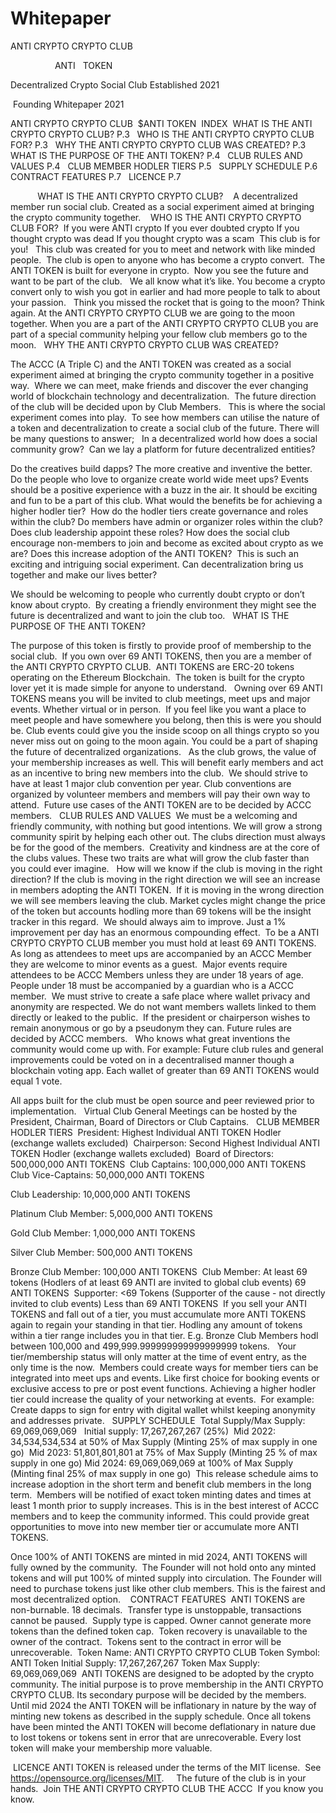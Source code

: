 # Whitepaper

ANTI CRYPTO CRYPTO CLUB

              
   ANTI   TOKEN


Decentralized Crypto Social Club Established 2021

 Founding Whitepaper 2021

ANTI CRYPTO CRYPTO CLUB 
$ANTI TOKEN 
INDEX 
WHAT IS THE ANTI CRYPTO CRYPTO CLUB? P.3 
 WHO IS THE ANTI CRYPTO CRYPTO CLUB FOR? P.3 
 WHY THE ANTI CRYPTO CRYPTO CLUB WAS CREATED? P.3 
 WHAT IS THE PURPOSE OF THE ANTI TOKEN? P.4 
 CLUB RULES AND VALUES  P.4 
 CLUB MEMBER HODLER TIERS  P.5 
 SUPPLY SCHEDULE  P.6 
 CONTRACT FEATURES  P.7 
 LICENCE  P.7
 
           WHAT IS THE ANTI CRYPTO CRYPTO CLUB?  
 A decentralized member run social club.
Created as a social experiment aimed at bringing the crypto community together.  
 WHO IS THE ANTI CRYPTO CRYPTO CLUB FOR?  If you were ANTI crypto
If you ever doubted crypto
If you thought crypto was dead
If you thought crypto was a scam
 This club is for you!   This club was created for you to meet and network with like minded people.
 The club is open to anyone who has become a crypto convert.  The ANTI TOKEN is built for everyone in crypto.  Now you see the future and want to be part of the club.   We all know what it’s like. You become a crypto convert only to wish you got in earlier and had more people to talk to about your passion.  
Think you missed the rocket that is going to the moon? Think again. At the ANTI CRYPTO CRYPTO CLUB we are going to the moon together. When you are a part of the ANTI CRYPTO CRYPTO CLUB you are part of a special community helping your fellow club members go to the moon.
  WHY THE ANTI CRYPTO CRYPTO CLUB WAS CREATED?

The ACCC (A Triple C) and the ANTI TOKEN was created as a social experiment aimed at bringing the crypto community together in a positive way.  Where we can meet, make friends and discover the ever changing world of blockchain technology and decentralization.  The future direction of the club will be decided upon by Club Members.   This is where the social experiment comes into play.  To see how members can utilise the nature of a token and decentralization to create a social club of the future. There will be many questions to answer;   In a decentralized world how does a social community grow?  Can we lay a platform for future decentralized entities?

Do the creatives build dapps? The more creative and inventive the better.
Do the people who love to organize create world wide meet ups? Events should be a positive experience with a buzz in the air. It should be exciting and fun to be a part of this club. What would the benefits be for achieving a higher hodler tier?  How do the hodler tiers create governance and roles within the club? Do members have admin or organizer roles within the club? Does club leadership appoint these roles? How does the social club encourage non-members to join and become as excited about crypto as we are? Does this increase adoption of the ANTI TOKEN?  This is such an exciting and intriguing social experiment. 
Can decentralization bring us together and make our lives better?

We should be welcoming to people who currently doubt crypto or don’t know about crypto.  By creating a friendly environment they might see the future is decentralized and want to join the club too.   WHAT IS THE PURPOSE OF THE ANTI TOKEN?

The purpose of this token is firstly to provide proof of membership to the social club.  If you own over 69 ANTI TOKENS, then you are a member of the ANTI CRYPTO CRYPTO CLUB. 
ANTI TOKENS are ERC-20 tokens operating on the Ethereum Blockchain.  The token is built for the crypto lover yet it is made simple for anyone to understand.   Owning over 69 ANTI TOKENS means you will be invited to club meetings, meet ups and major events. Whether virtual or in person.  If you feel like you want a place to meet people and have somewhere you belong, then this is were you should be. Club events could give you the inside scoop on all things crypto so you never miss out on going to the moon again. You could be a part of shaping the future of decentralized organizations.   As the club grows, the value of your membership increases as well. This will benefit early members and act as an incentive to bring new members into the club. 
 We should strive to have at least 1 major club convention per year. Club conventions are organized by volunteer members and members will pay their own way to attend.  Future use cases of the ANTI TOKEN are to be decided by ACCC members.   CLUB RULES AND VALUES
 We must be a welcoming and friendly community, with nothing but good intentions. 
We will grow a strong community spirit by helping each other out. The clubs direction must always be for the good of the members.  Creativity and kindness are at the core of the clubs values. 
These two traits are what will grow the club faster than you could ever imagine.   How will we know if the club is moving in the right direction? If the club is moving in the right direction we will see an increase in members adopting the ANTI TOKEN.  If it is moving in the wrong direction we will see members leaving the club. Market cycles might change the price of the token but accounts hodling more than 69 tokens will be the insight tracker in this regard.  We should always aim to improve. Just a 1% improvement per day has an enormous compounding effect.  To be a ANTI CRYPTO CRYPTO CLUB member you must hold at least 69 ANTI TOKENS.   As long as attendees to meet ups are accompanied by an ACCC Member they are welcome to minor events as a guest.  Major events require attendees to be ACCC Members unless they are under 18 years of age.  People under 18 must be accompanied by a guardian who is a ACCC member.
 We must strive to create a safe place where wallet privacy and anonymity are respected. We do not want members wallets linked to them directly or leaked to the public. 
If the president or chairperson wishes to remain anonymous or go by a pseudonym they can. 
Future rules are decided by ACCC members.   Who knows what great inventions the community would come up with.
For example: Future club rules and general improvements could be voted on in a decentralised manner though a blockchain voting app. Each wallet of greater than 69 ANTI TOKENS would equal 1 vote.

All apps built for the club must be open source and peer reviewed prior to implementation.  
Virtual Club General Meetings can be hosted by the President, Chairman, Board of Directors or Club Captains.  
CLUB MEMBER HODLER TIERS  President: Highest Individual ANTI TOKEN Hodler (exchange wallets excluded)  Chairperson: Second Highest Individual ANTI TOKEN Hodler (exchange wallets excluded)  Board of Directors:
500,000,000 ANTI TOKENS 
Club Captains:
100,000,000 ANTI TOKENS   Club Vice-Captains: 50,000,000 ANTI TOKENS

Club Leadership:
10,000,000 ANTI TOKENS

Platinum Club Member:
5,000,000 ANTI TOKENS

Gold Club Member:
1,000,000 ANTI TOKENS

Silver Club Member:
500,000 ANTI TOKENS

Bronze Club Member:
100,000 ANTI TOKENS
 Club Member: At least 69 tokens (Hodlers of at least 69 ANTI are invited to global club events)
69 ANTI TOKENS
 Supporter: <69 Tokens (Supporter of the cause - not directly invited to club events) Less than 69 ANTI TOKENS  If you sell your ANTI TOKENS and fall out of a tier, you must accumulate more ANTI TOKENS again to regain your standing in that tier. 
Hodling any amount of tokens within a tier range includes you in that tier. E.g. Bronze Club Members hodl between 100,000 and 499,999.999999999999999999 tokens.   Your tier/membership status will only matter at the time of event entry, as the only time is the now.
  Members could create ways for member tiers can be integrated into meet ups and events. Like first choice for booking events or exclusive access to pre or post event functions. Achieving a higher hodler tier could increase the quality of your networking at events.  For example: Create dapps to sign for entry with digital wallet whilst keeping anonymity and addresses private.
  SUPPLY SCHEDULE
 Total Supply/Max Supply: 69,069,069,069  
Initial supply: 17,267,267,267 (25%) 
Mid 2022: 34,534,534,534 at 50% of Max Supply (Minting 25% of max supply in one go)  Mid 2023: 51,801,801,801 at 75% of Max Supply (Minting 25 % of max supply in one go) 
Mid 2024: 69,069,069,069 at 100% of Max Supply (Minting final 25% of max supply in one go) 
This release schedule aims to increase adoption in the short term and benefit club members in the long term.  Members will be notified of exact token minting dates and times at least 1 month prior to supply increases. This is in the best interest of ACCC members and to keep the community informed. This could provide great opportunities to move into new member tier or accumulate more ANTI TOKENS. 

Once 100% of ANTI TOKENS are minted in mid 2024, ANTI TOKENS will fully owned by the community. 
The Founder will not hold onto any minted tokens and will put 100% of minted supply into circulation. The Founder will need to purchase tokens just like other club members. This is the fairest and most decentralized option.   
CONTRACT FEATURES
 ANTI TOKENS are non-burnable.
18 decimals.   Transfer type is unstoppable, transactions cannot be paused.  Supply type is capped. Owner cannot generate more tokens than the defined token cap.  Token recovery is unavailable to the owner of the contract.  Tokens sent to the contract in error will be unrecoverable.  Token Name: ANTI CRYPTO CRYPTO CLUB Token Symbol: ANTI
Token Initial Supply: 17,267,267,267
Token Max Supply:  69,069,069,069  ANTI TOKENS are designed to be adopted by the crypto community. The initial purpose is to prove membership in the ANTI CRYPTO CRYPTO CLUB. Its secondary purpose will be decided by the members. 
Until mid 2024 the ANTI TOKEN will be inflationary in nature by the way of minting new tokens as described in the supply schedule. Once all tokens have been minted the ANTI TOKEN will become deflationary in nature due to lost tokens or tokens sent in error that are unrecoverable. Every lost token will make your membership more valuable.

 LICENCE
ANTI TOKEN is released under the terms of the MIT license.  See https://opensource.org/licenses/MIT.
 
  The future of the club is in your hands.  Join THE ANTI CRYPTO CRYPTO CLUB 
THE ACCC  If you know you know. 
